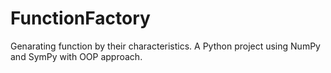 # FunctionFactory
Genarating function by their characteristics. A Python project using NumPy and SymPy with OOP approach.
